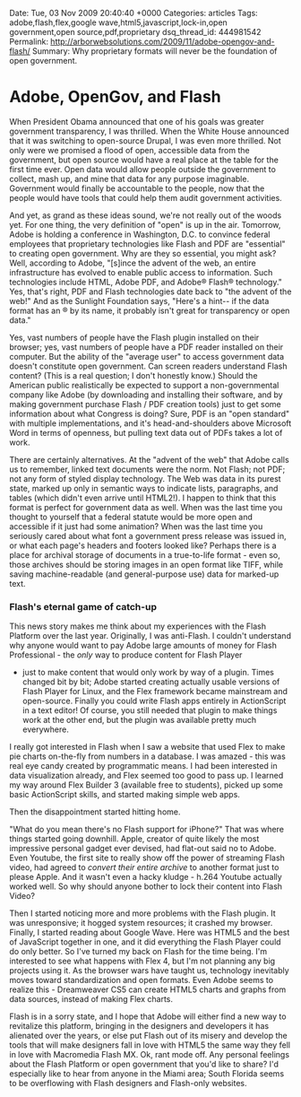 Date: Tue, 03 Nov 2009 20:40:40 +0000
Categories: articles
Tags: adobe,flash,flex,google wave,html5,javascript,lock-in,open government,open source,pdf,proprietary
dsq_thread_id: 444981542
Permalink: http://arborwebsolutions.com/2009/11/adobe-opengov-and-flash/
Summary: Why proprietary formats will never be the foundation of open government.

# Adobe, OpenGov, and Flash

When President Obama announced that one of his goals was greater
government transparency, I was thrilled. When the White House announced
that it was switching to open-source Drupal, I was even more thrilled.
Not only were we promised a flood of open, accessible data from the
government, but open source would have a real place at the table for the
first time ever. Open data would allow people outside the government to
collect, mash up, and mine that data for any purpose imaginable.
Government would finally be accountable to the people, now that the
people would have tools that could help them audit government
activities. 

And yet, as grand as these ideas sound, we're not really out
of the woods yet. For one thing, the very definition of "open" is up in
the air. Tomorrow, Adobe is holding a conference in Washington, D.C. to
convince federal employees that proprietary technologies like Flash and
PDF are "essential" to creating open government. Why are they so
essential, you might ask? Well, according to Adobe, "[s]ince the advent
of the web, an entire infrastructure has evolved to enable public access
to information. Such technologies include HTML, Adobe PDF, and Adobe®
Flash® technology." Yes, that's right, PDF and Flash technologies date
back to "the advent of the web!" And as the Sunlight Foundation says,
"Here's a hint-- if the data format has an ® by its name, it probably
isn't great for transparency or open data." 

Yes, vast numbers of people
have the Flash plugin installed on their browser; yes, vast numbers of
people have a PDF reader installed on their computer. But the ability of
the "average user" to access government data doesn't constitute open
government. Can screen readers understand Flash content? (This is a real
question; I don't honestly know.) Should the American public
realistically be expected to support a non-governmental company like
Adobe (by downloading and installing their software, and by making
government purchase Flash / PDF creation tools) just to get some
information about what Congress is doing? Sure, PDF is an "open
standard" with multiple implementations, and it's head-and-shoulders
above Microsoft Word in terms of openness, but pulling text data out of
PDFs takes a lot of work. 

There are certainly alternatives. At the
"advent of the web" that Adobe calls us to remember, linked text
documents were the norm. Not Flash; not PDF; not any form of styled
display technology. The Web was data in its purest state, marked up only
in semantic ways to indicate lists, paragraphs, and tables (which didn't
even arrive until HTML2!). I happen to think that this format is perfect
for government data as well. When was the last time you thought to
yourself that a federal statute would be more open and accessible if it
just had some animation? When was the last time you seriously cared
about what font a government press release was issued in, or what each
page's headers and footers looked like? Perhaps there is a place for
archival storage of documents in a true-to-life format - even so, those
archives should be storing images in an open format like TIFF, while
saving machine-readable (and general-purpose use) data for marked-up
text.

### Flash's eternal game of catch-up

This news story makes me think about my experiences with the Flash
Platform over the last year. Originally, I was anti-Flash. I couldn't
understand why anyone would want to pay Adobe large amounts of money for
Flash Professional - the *only* way to produce content for Flash Player
- just to make content that would only work by way of a plugin. Times
changed bit by bit; Adobe started creating actually usable versions of
Flash Player for Linux, and the Flex framework became mainstream and
open-source. Finally you could write Flash apps entirely in ActionScript
in a text editor! Of course, you still needed that plugin to make things
work at the other end, but the plugin was available pretty much
everywhere. 

I really got interested in Flash when I saw a website that
used Flex to make pie charts on-the-fly from numbers in a database. I
was amazed - this was real eye candy created by programmatic means. I
had been interested in data visualization already, and Flex seemed too
good to pass up. I learned my way around Flex Builder 3 (available free
to students), picked up some basic ActionScript skills, and started
making simple web apps. 

Then the disappointment started hitting home.

"What do you mean there's no Flash support for iPhone?" That was where
things started going downhill. Apple, creator of quite likely the most
impressive personal gadget ever devised, had flat-out said no to Adobe.
Even Youtube, the first site to really show off the power of streaming
Flash video, had agreed to *convert their entire archive* to another
format just to please Apple. And it wasn't even a hacky kludge - h.264
Youtube actually worked well. So why should anyone bother to lock their
content into Flash Video? 

Then I started noticing more and more problems
with the Flash plugin. It was unresponsive; it hogged system resources;
it crashed my browser. Finally, I started reading about Google Wave.
Here was HTML5 and the best of JavaScript together in one, and it did
everything the Flash Player could do only better. So I've turned my back
on Flash for the time being. I'm interested to see what happens with
Flex 4, but I'm not planning any big projects using it. As the browser
wars have taught us, technology inevitably moves toward standardization
and open formats. Even Adobe seems to realize this - Dreamweaver CS5 can
create HTML5 charts and graphs from data sources, instead of making Flex
charts. 

Flash is in a sorry state, and I hope that Adobe will either
find a new way to revitalize this platform, bringing in the designers
and developers it has alienated over the years, or else put Flash out of
its misery and develop the tools that will make designers fall in love
with HTML5 the same way they fell in love with Macromedia Flash MX. Ok,
rant mode off. Any personal feelings about the Flash Platform or open
government that you'd like to share? I'd especially like to hear from
anyone in the Miami area; South Florida seems to be overflowing with
Flash designers and Flash-only websites.
